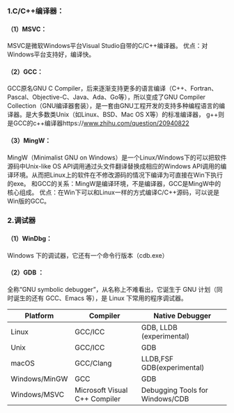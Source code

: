 ### 1.C/C++编译器：
#### （1）MSVC：
MSVC是微软Windows平台Visual Studio自带的C/C++编译器。
优点：对Windows平台支持好，编译快。

#### （2）GCC：
GCC原名GNU C Compiler，后来逐渐支持更多的语言编译（C++、Fortran、Pascal、Objective-C、Java、Ada、Go等），所以变成了GNU Compiler Collection（GNU编译器套装），是一套由GNU工程开发的支持多种编程语言的编译器。是大多数类Unix（如Linux、BSD、Mac OS X等）的标准编译器，
g++则是GCC的c++编译器https://www.zhihu.com/question/20940822

#### （3）MingW：
MingW（Minimalist GNU on Windows）是一个Linux/Windows下的可以把软件源码中Unix-like OS API调用通过头文件翻译替换成相应的Windows API调用的编译环境。从而把Linux上的软件在不修改源码的情况下编译为可直接在Win下执行的exe。
和GCC的关系：MingW是编译环境，不是编译器，GCC是MingW中的核心组成。
优点：在Win下可以和Linux一样的方式编译C/C++源码，可以说是Win版的GCC。

### 2.调试器
#### （1）WinDbg： 
Windows 下的调试器，它还有一个命令行版本（cdb.exe）

#### （2）GDB ：
全称“GNU symbolic debugger”，从名称上不难看出，它诞生于 GNU 计划（同时诞生的还有 GCC、Emacs 等），是 Linux 下常用的程序调试器。

| Platform      | Compiler | Native Debugger |
| ----------- | ----------- | ----------- |
| Linux      | GCC/ICC       | GDB, LLDB (experimental)       |
| Unix   | GCC/ICC        | GDB       |
| macOS      | GCC/Clang       | LLDB,FSF GDB(experimental)       |
| Windows/MinGW   | GCC        | GDB       |
| Windows/MSVC      | Microsoft Visual C++ Compiler       | Debugging Tools for Windows/CDB       |
